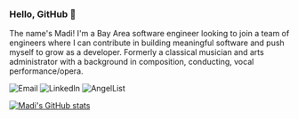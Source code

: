 ### Hello, GitHub 👋

The name's Madi! I'm a Bay Area software engineer looking to join a team of engineers where I can contribute in building meaningful software and push myself to grow as a developer. Formerly a classical musician and arts administrator with a background in composition, conducting, vocal performance/opera. 

![Email](https://img.shields.io/static/v1?label=Email&message=lippmann.dev@gmail.com&color=7E8AC9&style=for-the-badge)
![LinkedIn](https://img.shields.io/static/v1?label=LinkedIn&message=madilippmann&color=DDFFD9&style=for-the-badge)
![AngelList](https://img.shields.io/static/v1?label=AngelList&message=madi-lippmann&color=D7907B&style=for-the-badge)
<!-- 
![LinkedIn](https://img.shields.io/static/endpoint?url=https://www.linkedin.com/in/madilippmann/&label=&message=LinkedIn&color=DDFFD9&style=for-the-badge)
![AngelList](https://img.shields.io/static/v1?endpoint?url=https://angel.co/u/madi-lippmann&label=&message=AngelList&color=D7907B&style=for-the-badge)
 -->

<!-- https://img.shields.io/endpoint?url=<URL>&style<STYLE> -->
<!-- ![Python](https://img.shields.io/static/v1?label=&message=Python&color=blue&style=for-the-badge)
![Python](https://img.shields.io/static/v1?label=&message=madilippmann&color=#DDFFD9&style=for-the-badge)
![Python](https://img.shields.io/static/v1?label=&message=Python&color=blue&style=for-the-badge)
![Python](https://img.shields.io/static/v1?label=&message=Python&color=blue&style=for-the-badge)
![Python](https://img.shields.io/static/v1?label=&message=Python&color=blue&style=for-the-badge)
![Python](https://img.shields.io/static/v1?label=&message=Python&color=blue&style=for-the-badge) -->


<!-- 
```
class Lipp:

    def __init__(self):
        self.username = 'madilippmann'
        self.name = 'Madi Lippmann'
        self.location = 'Bay Area'

        self.code = {
            'frontend': ['JavaScript', 'ReactJS', 'HTML', 'CSS', 'Redux'],
            'backend': ['Python', 'Flask', 'NodeJS', 'Express'],
            'database': ['PostgreSQL', 'SQLite3'],
            'orms': ['SQLAlchemy', 'Sequelize'], 
            'devops': ['Docker', 'GitHub Actions', 'AWS', 'Heroku'],
            'tools': ['Git', 'GitHub', 'Postman'],
            'misc': ['SCRUM', 'TDD', 'Pair Programming']
        }

    def __repr__(self):
        return self.name


if __name__ == '__main__':
    me = Lipp()
``` -->

<!--         self.web = 'https://TODO.TODO' -->
<!--         self.twitter = '@rafnixg' -->
<!--         self.architecture = ['MVC', 'Single-Page Applications'] -->


[![Madi's GitHub stats](https://github-readme-stats.vercel.app/api?username=madilippmann&count_private=true&show_icons=true&theme=calm)](https://github.com/madi/github-readme-stats)

<!--
**madilippmann/madilippmann** is a ✨ _special_ ✨ repository because its `README.md` (this file) appears on your GitHub profile.

Here are some ideas to get you started:

- 🔭 I’m currently working on ...
- 🌱 I’m currently learning ...
- 👯 I’m looking to collaborate on ...
- 🤔 I’m looking for help with ...
- 💬 Ask me about ...
- 📫 How to reach me: ...
- 😄 Pronouns: ...
- ⚡ Fun fact: ...
-->
